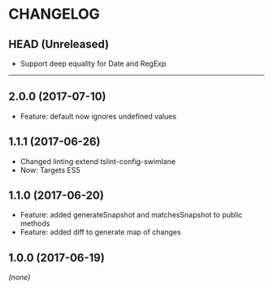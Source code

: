 CHANGELOG
=========

## HEAD (Unreleased)
* Support deep equality for Date and RegExp

--------------------

## 2.0.0 (2017-07-10)
* Feature: default now ignores undefined values

## 1.1.1 (2017-06-26)
* Changed linting extend tslint-config-swimlane
* Now: Targets ES5

## 1.1.0 (2017-06-20)
* Feature: added generateSnapshot and matchesSnapshot to public methods
* Feature: added diff to generate map of changes

## 1.0.0 (2017-06-19)
_(none)_

